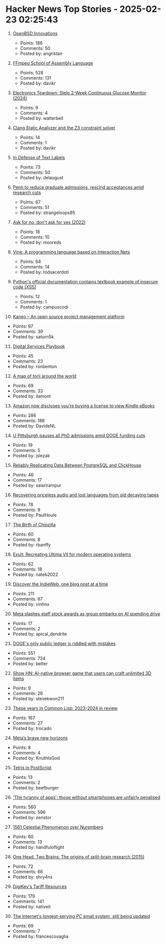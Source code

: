 # Hacker News Top Stories - 2025-02-23 02:25:43

1. [OpenBSD Innovations](https://www.openbsd.org/innovations.html)
   - Points: 186
   - Comments: 50
   - Posted by: angristan

2. [FFmpeg School of Assembly Language](https://github.com/FFmpeg/asm-lessons/blob/main/lesson_01/index.md)
   - Points: 528
   - Comments: 131
   - Posted by: davikr

3. [Electronics Teardown: Stelo 2-Week Continuous Glucose Monitor (2024)](https://andykong.org/blog/cgmteardown1)
   - Points: 9
   - Comments: 4
   - Posted by: walterbell

4. [Clang Static Analyzer and the Z3 constraint solver](https://www.cambus.net/clang-static-analyzer-and-the-z3-constraint-solver/)
   - Points: 14
   - Comments: 1
   - Posted by: davikr

5. [In Defense of Text Labels](https://www.chrbutler.com/in-defense-of-text-labels)
   - Points: 73
   - Comments: 50
   - Posted by: delaugust

6. [Penn to reduce graduate admissions, rescind acceptances amid research cuts](https://www.thedp.com/article/2025/02/penn-graduate-student-class-size-cut-trump-funding)
   - Points: 67
   - Comments: 51
   - Posted by: strangeloops85

7. [Ask for no, don't ask for yes (2022)](https://www.mooreds.com/wordpress/archives/3518)
   - Points: 18
   - Comments: 10
   - Posted by: mooreds

8. [Vine: A programming language based on Interaction Nets](https://vine.dev/)
   - Points: 64
   - Comments: 14
   - Posted by: todsacerdoti

9. [Python's official documentation contains textbook example of insecure code (XSS)](https://seclists.org/fulldisclosure/2025/Feb/15)
   - Points: 12
   - Comments: 1
   - Posted by: campuscodi

10. [Kaneo – An open source project management platform](https://kaneo.app/)
   - Points: 97
   - Comments: 39
   - Posted by: saturn5k

11. [Digital Services Playbook](https://playbook.usds.gov/)
   - Points: 45
   - Comments: 23
   - Posted by: ronbenton

12. [A map of torii around the world](https://www.google.com/maps/d/viewer?mid=1RNaaTlz7U2FgjlvFARZQWHsMeWsTc2S1&hl=en)
   - Points: 69
   - Comments: 33
   - Posted by: ilamont

13. [Amazon now discloses you're buying a license to view Kindle eBooks](https://blog.the-ebook-reader.com/2025/02/22/amazon-now-openly-discloses-youre-buying-a-license-to-view-kindle-ebooks/)
   - Points: 286
   - Comments: 188
   - Posted by: DavideNL

14. [U Pittsburgh pauses all PhD admissions amid DOGE funding cuts](https://www.wesa.fm/health-science-tech/2025-02-21/university-pittsburgh-phd-pause-research-funding-uncertainty)
   - Points: 19
   - Comments: 5
   - Posted by: jslezak

15. [Reliably Replicating Data Between PostgreSQL and ClickHouse](https://benjaminwootton.com/insights/clickhouse-peerdb-cdc/)
   - Points: 46
   - Comments: 17
   - Posted by: saisrirampur

16. [Recovering priceless audio and lost languages from old decaying tapes](https://theconversation.com/how-were-recovering-priceless-audio-and-lost-languages-from-old-decaying-tapes-248116)
   - Points: 78
   - Comments: 9
   - Posted by: PaulHoule

17. [The Birth of Chipzilla](https://www.abortretry.fail/p/the-birth-of-chipzilla)
   - Points: 60
   - Comments: 8
   - Posted by: rbanffy

18. [Exult: Recreating Ultima VII for modern operating systems](https://exult.sourceforge.io/index.php)
   - Points: 62
   - Comments: 18
   - Posted by: nateb2022

19. [Discover the IndieWeb, one blog post at a time](https://indieblog.page)
   - Points: 211
   - Comments: 67
   - Posted by: vinhnx

20. [Meta slashes staff stock awards as group embarks on AI spending drive](https://www.ft.com/content/67a4c030-a7f6-47af-bab0-a998f0a09506)
   - Points: 17
   - Comments: 2
   - Posted by: apical_dendrite

21. [DOGE's only public ledger is riddled with mistakes](https://www.nytimes.com/2025/02/21/upshot/doge-musk-trump-errors.html)
   - Points: 551
   - Comments: 734
   - Posted by: belter

22. [Show HN: AI-native browser game that users can craft unlimited 3D items](https://0.space/about)
   - Points: 9
   - Comments: 26
   - Posted by: stevekwon211

23. [These years in Common Lisp: 2023-2024 in review](https://lisp-journey.gitlab.io/blog/these-years-in-common-lisp-2023-2024-in-review/)
   - Points: 167
   - Comments: 27
   - Posted by: trocado

24. [Meta’s brave new horizons](https://www.ft.com/content/df26fc4c-5488-4994-b2b8-be4bfbda2724)
   - Points: 8
   - Comments: 4
   - Posted by: KnuthIsGod

25. [Tetris in PostScript](https://github.com/nst/PSTris)
   - Points: 13
   - Comments: 2
   - Posted by: beefburger

26. ['The tyranny of apps': those without smartphones are unfairly penalised](https://www.theguardian.com/money/2025/feb/22/the-tyranny-of-apps-those-without-smartphones-are-unfairly-penalised-say-campaigners)
   - Points: 560
   - Comments: 596
   - Posted by: zeristor

27. [1561 Celestial Phenomenon over Nuremberg](https://en.wikipedia.org/wiki/1561_celestial_phenomenon_over_Nuremberg)
   - Points: 60
   - Comments: 13
   - Posted by: handfuloflight

28. [One Head, Two Brains: The origins of split-brain research (2015)](https://www.theatlantic.com/health/archive/2015/07/split-brain-research-sperry-gazzaniga/399290/)
   - Points: 72
   - Comments: 66
   - Posted by: shry4ns

29. [DigiKey's Tariff Resources](https://www.digikey.com/en/resources/tariff-resources)
   - Points: 179
   - Comments: 141
   - Posted by: nativeit

30. [The Internet's longest-serving PC email system, still being updated](https://www.pmail.com/)
   - Points: 69
   - Comments: 7
   - Posted by: francescovaglia

